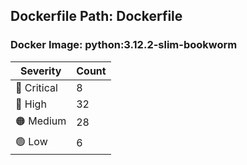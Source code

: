 ## Dockerfile Path: Dockerfile

### Docker Image: python:3.12.2-slim-bookworm
| Severity | Count |
|----------|-------|
| 🛑 Critical | 8 |
| 🔴 High | 32 |
| 🟠 Medium | 28 |
| 🟢 Low | 6 |